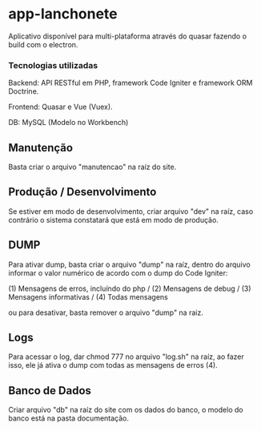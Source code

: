 # app-lanchonete
Aplicativo disponível para multi-plataforma através do quasar fazendo o build com o electron.

### Tecnologias utilizadas
Backend: API RESTful em PHP, framework Code Igniter e framework ORM Doctrine.

Frontend: Quasar e Vue (Vuex).

DB: MySQL (Modelo no Workbench)

## Manutenção
Basta criar o arquivo "manutencao" na raíz do site.

## Produção / Desenvolvimento
Se estiver em modo de desenvolvimento, criar arquivo "dev" na raíz, caso contrário o sistema constatará que está em modo de produção.

## DUMP
Para ativar dump, basta criar o arquivo "dump" na raíz, dentro do arquivo informar o valor numérico de acordo com o dump do Code Igniter:

(1) Mensagens de erros, incluíndo do php / (2) Mensagens de debug / (3) Mensagens informativas / (4) Todas mensagens

ou para desativar, basta remover o arquivo "dump" na raiz.

## Logs
Para acessar o log, dar chmod 777 no arquivo "log.sh" na raíz, ao fazer isso, ele já ativa o dump com todas as mensagens de erros (4).

## Banco de Dados
Criar arquivo "db" na raíz do site com os dados do banco, o modelo do banco está na pasta documentação.

